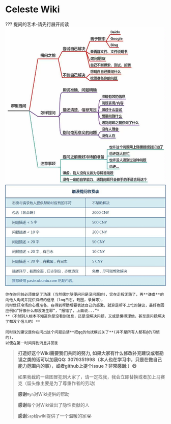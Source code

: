 # Celeste Wiki

??? 提问的艺术-请先行展开阅读
    ![ask1](assets/images/TheArtOfQuestioning1.jpg)
    ![ask2](assets/images/TheArtOfQuestioning2.jpg)

    你在询问前必须做足了功课（当然偶尔随便问问是没问题的），实在走投无路了，再**谦虚**的向他人询问并提供详细的信息（log日志，截图，录屏等），
    同时做好冷场的心理准备，在得到帮助后要表达自己的感激，就算是帮不上忙的建议，最好也回应例如“好像什么都没发生耶”，“报错了，上面说...”*
    **（不然别人根本不知道你是没看到消息，还是没解决问题，又或是懒得理他，甚至是问题解决了都没个信儿的）**
    
    同时我的建议是你在问出这个问题后请**把qq的勿扰模式关了**(并不是所有人都有@的习惯的)，
    以便在第一时间得到消息并回复

> **打造好这个Wiki需要我们共同的努力, 如果大家有什么修改补充建议或者勘误之类的话可以加我QQ:
3079351998（本人也在学习中，只是在做自己能力范围内的事），或者github上提个issue？非常感谢:）😋**
>
> 如果我截的一些图冒犯到大家了，请一定找我，我会立即替换或者加上马赛克（留头像主要是为了尊重作者的劳动）
>
> **感谢**`Myn`对Wiki提供的帮助
> 
> **感谢**每个对Wiki做出了隐性贡献的人
>
> **感谢**`Sap`给wiki提供了一个温暖的家😭

